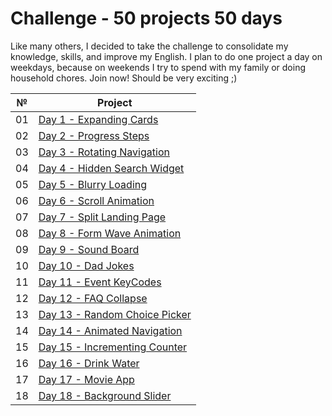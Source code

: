 # Сhallenge - 50 projects 50 days

Like many others, I decided to take the challenge to consolidate my knowledge, skills, and improve my English. I plan to do one project a day on weekdays, because on weekends I try to spend with my family or doing household chores. Join now! Should be very exciting ;)

|№|Project|
|--|-----|
|01|[Day 1 - Expanding Cards](https://github.com/Sati-prog/12_challenge-50projects50days/tree/main/Expanding_Cards)|
|02|[Day 2 - Progress Steps](https://github.com/Sati-prog/12_challenge-50projects50days/tree/main/Progress_Steps)|
|03|[Day 3 - Rotating Navigation](https://github.com/Sati-prog/12_challenge-50projects50days/tree/main/Rotating_Navigation)|
|04|[Day 4 - Hidden Search Widget](https://github.com/Sati-prog/12_challenge-50projects50days/tree/main/Hidden_Search_Widget)|
|05|[Day 5 - Blurry Loading](https://github.com/Sati-prog/12_challenge-50projects50days/tree/main/Blurry_Loading)|
|06|[Day 6 - Scroll Animation](https://github.com/Sati-prog/12_challenge-50projects50days/tree/main/Scroll_Animation)|
|07|[Day 7 - Split Landing Page](https://github.com/Sati-prog/12_challenge-50projects50days/tree/main/Split_Landing_Page)|
|08|[Day 8 - Form Wave Animation](https://github.com/Sati-prog/12_challenge-50projects50days/tree/main/Form_Wave_Animation)|
|09|[Day 9 - Sound Board](https://github.com/Sati-prog/12_challenge-50projects50days/tree/main/Sound_Board)|
|10|[Day 10 - Dad Jokes](https://github.com/Sati-prog/12_challenge-50projects50days/tree/main/Dad_Jokes)|
|11|[Day 11 - Event KeyCodes](https://github.com/Sati-prog/12_challenge-50projects50days/tree/main/Event_KeyCodes)|
|12|[Day 12 - FAQ Collapse](https://github.com/Sati-prog/12_challenge-50projects50days/tree/main/FAQ_Collapse)|
|13|[Day 13 - Random Choice Picker](https://github.com/Sati-prog/12_challenge-50projects50days/tree/main/Random_Choice_Picker)|
|14|[Day 14 - Animated Navigation](https://github.com/Sati-prog/12_challenge-50projects50days/tree/main/Animated_Navigation)|
|15|[Day 15 - Incrementing Counter](https://github.com/Sati-prog/12_challenge-50projects50days/tree/main/Incrementing_Counter)|
|16|[Day 16 - Drink Water](https://github.com/Sati-prog/12_challenge-50projects50days/tree/main/Drink_Water)|
|17|[Day 17 - Movie App](https://github.com/Sati-prog/12_challenge-50projects50days/tree/main/Movie_App)|
|18|[Day 18 - Background Slider](https://github.com/Sati-prog/12_challenge-50projects50days/tree/main/Background_Slider])|

